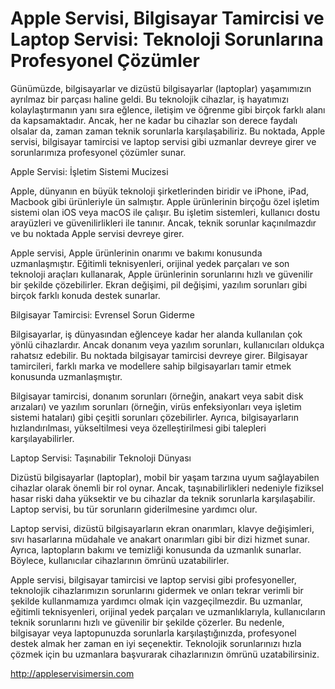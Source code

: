 # Apple Servisi, Bilgisayar Tamircisi ve Laptop Servisi: Teknoloji Sorunlarına Profesyonel Çözümler

Günümüzde, bilgisayarlar ve dizüstü bilgisayarlar (laptoplar) yaşamımızın ayrılmaz bir parçası haline geldi. Bu teknolojik cihazlar, iş hayatımızı kolaylaştırmanın yanı sıra eğlence, iletişim ve öğrenme gibi birçok farklı alanı da kapsamaktadır. Ancak, her ne kadar bu cihazlar son derece faydalı olsalar da, zaman zaman teknik sorunlarla karşılaşabiliriz. Bu noktada, Apple servisi, bilgisayar tamircisi ve laptop servisi gibi uzmanlar devreye girer ve sorunlarımıza profesyonel çözümler sunar.

Apple Servisi: İşletim Sistemi Mucizesi

Apple, dünyanın en büyük teknoloji şirketlerinden biridir ve iPhone, iPad, Macbook gibi ürünleriyle ün salmıştır. Apple ürünlerinin birçoğu özel işletim sistemi olan iOS veya macOS ile çalışır. Bu işletim sistemleri, kullanıcı dostu arayüzleri ve güvenilirlikleri ile tanınır. Ancak, teknik sorunlar kaçınılmazdır ve bu noktada Apple servisi devreye girer.

Apple servisi, Apple ürünlerinin onarımı ve bakımı konusunda uzmanlaşmıştır. Eğitimli teknisyenleri, orijinal yedek parçaları ve son teknoloji araçları kullanarak, Apple ürünlerinin sorunlarını hızlı ve güvenilir bir şekilde çözebilirler. Ekran değişimi, pil değişimi, yazılım sorunları gibi birçok farklı konuda destek sunarlar.

Bilgisayar Tamircisi: Evrensel Sorun Giderme

Bilgisayarlar, iş dünyasından eğlenceye kadar her alanda kullanılan çok yönlü cihazlardır. Ancak donanım veya yazılım sorunları, kullanıcıları oldukça rahatsız edebilir. Bu noktada bilgisayar tamircisi devreye girer. Bilgisayar tamircileri, farklı marka ve modellere sahip bilgisayarları tamir etmek konusunda uzmanlaşmıştır.

Bilgisayar tamircisi, donanım sorunları (örneğin, anakart veya sabit disk arızaları) ve yazılım sorunları (örneğin, virüs enfeksiyonları veya işletim sistemi hataları) gibi çeşitli sorunları çözebilirler. Ayrıca, bilgisayarların hızlandırılması, yükseltilmesi veya özelleştirilmesi gibi talepleri karşılayabilirler.

Laptop Servisi: Taşınabilir Teknoloji Dünyası

Dizüstü bilgisayarlar (laptoplar), mobil bir yaşam tarzına uyum sağlayabilen cihazlar olarak önemli bir rol oynar. Ancak, taşınabilirlikleri nedeniyle fiziksel hasar riski daha yüksektir ve bu cihazlar da teknik sorunlarla karşılaşabilir. Laptop servisi, bu tür sorunların giderilmesine yardımcı olur.

Laptop servisi, dizüstü bilgisayarların ekran onarımları, klavye değişimleri, sıvı hasarlarına müdahale ve anakart onarımları gibi bir dizi hizmet sunar. Ayrıca, laptopların bakımı ve temizliği konusunda da uzmanlık sunarlar. Böylece, kullanıcılar cihazlarının ömrünü uzatabilirler.

Apple servisi, bilgisayar tamircisi ve laptop servisi gibi profesyoneller, teknolojik cihazlarımızın sorunlarını gidermek ve onları tekrar verimli bir şekilde kullanmamıza yardımcı olmak için vazgeçilmezdir. Bu uzmanlar, eğitimli teknisyenleri, orijinal yedek parçaları ve uzmanlıklarıyla, kullanıcıların teknik sorunlarını hızlı ve güvenilir bir şekilde çözerler. Bu nedenle, bilgisayar veya laptopunuzda sorunlarla karşılaştığınızda, profesyonel destek almak her zaman en iyi seçenektir. Teknolojik sorunlarınızı hızla çözmek için bu uzmanlara başvurarak cihazlarınızın ömrünü uzatabilirsiniz.

http://appleservisimersin.com

 
